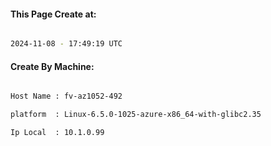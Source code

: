 
   
#### This Page Create at:

```bash

2024-11-08 - 17:49:19 UTC

```

#### Create By Machine:

```bash

Host Name : fv-az1052-492

platform  : Linux-6.5.0-1025-azure-x86_64-with-glibc2.35

Ip Local  : 10.1.0.99

```

